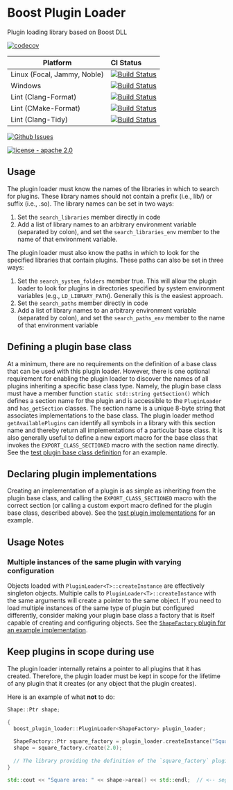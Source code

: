 # Boost Plugin Loader
Plugin loading library based on Boost DLL

[![codecov](https://codecov.io/gh/tesseract-robotics/boost_plugin_loader/branch/main/graph/badge.svg?token=rTx5ziwNlg)](https://codecov.io/gh/tesseract-robotics/boost_plugin_loader)

Platform                    | CI Status
----------------------------|:---------
Linux (Focal, Jammy, Noble) | [![Build Status](https://github.com/tesseract-robotics/boost_plugin_loader/actions/workflows/ubuntu.yml/badge.svg)](https://github.com/tesseract-robotics/boost_plugin_loader/actions/workflows/ubuntu.yml)
Windows                     | [![Build Status](https://github.com/tesseract-robotics/boost_plugin_loader/actions/workflows/windows_2019.yml/badge.svg)](https://github.com/tesseract-robotics/boost_plugin_loader/actions/workflows/windows_2019.yml)
Lint  (Clang-Format)        | [![Build Status](https://github.com/tesseract-robotics/boost_plugin_loader/actions/workflows/clang_format.yml/badge.svg)](https://github.com/tesseract-robotics/boost_plugin_loader/actions/workflows/clang_format.yml)
Lint  (CMake-Format)        | [![Build Status](https://github.com/tesseract-robotics/boost_plugin_loader/actions/workflows/cmake_format.yml/badge.svg)](https://github.com/tesseract-robotics/boost_plugin_loader/actions/workflows/cmake_format.yml)
Lint  (Clang-Tidy)          | [![Build Status](https://github.com/tesseract-robotics/boost_plugin_loader/actions/workflows/ubuntu.yml/badge.svg)](https://github.com/tesseract-robotics/boost_plugin_loader/actions/workflows/ubuntu.yml)

[![Github Issues](https://img.shields.io/github/issues/tesseract-robotics/boost_plugin_loader.svg)](http://github.com/tesseract-robotics/boost_plugin_loader/issues)

[![license - apache 2.0](https://img.shields.io/:license-Apache%202.0-yellowgreen.svg)](https://opensource.org/licenses/Apache-2.0)

## Usage
The plugin loader must know the names of the libraries in which to search for plugins.
These library names should not contain a prefix (i.e., lib/) or suffix (i.e., .so).
The library names can be set in two ways:
1. Set the `search_libraries` member directly in code
1. Add a list of library names to an arbitrary environment variable (separated by colon), and set the `search_libraries_env` member to the name of that environment variable.

The plugin loader must also know the paths in which to look for the specified libraries that contain plugins.
These paths can also be set in three ways:
1. Set the `search_system_folders` member true. This will allow the plugin loader to look for plugins in directories specified by system environment variables (e.g., `LD_LIBRARY_PATH`).
Generally this is the easiest approach.
1. Set the `search_paths` member directly in code
1. Add a list of library names to an arbitrary environment variable (separated by colon), and set the `search_paths_env` member to the name of that environment variable

## Defining a plugin base class
At a minimum, there are no requirements on the definition of a base class that can be used with this plugin loader.
However, there is one optional requirement for enabling the plugin loader to discover the names of all plugins inheriting a specific base class type.
Namely, the plugin base class must have a member function `static std::string getSection()` which defines a section name for the plugin and is accessible to the `PluginLoader` and `has_getSection` classes.
The section name is a unique 8-byte string that associates implementations to the base class.
The plugin loader method `getAvailablePlugins` can identify all symbols in a library with this section name and thereby return all implementations of a particular base class.
It is also generally useful to define a new export macro for the base class that invokes the `EXPORT_CLASS_SECTIONED` macro with the section name directly.
See the [test plugin base class definition](examples/plugin.h) for an example.

## Declaring plugin implementations
Creating an implementation of a plugin is as simple as inheriting from the plugin base class, and calling the `EXPORT_CLASS_SECTIONED` macro with the correct section
(or calling a custom export macro defined for the plugin base class, described above). See the [test plugin implementations](examples/plugin_impl.cpp) for an example.

## Usage Notes

### Multiple instances of the same plugin with varying configuration

Objects loaded with `PluginLoader<T>::createInstance` are effectively singleton objects.
Multiple calls to `PluginLoader<T>::createInstance` with the same arguments will create a pointer to the same object.
If you need to load multiple instances of the same type of plugin but configured differently, consider making your plugin base class a factory that is itself capable of creating and configuring objects.
See the [`ShapeFactory` plugin for an example implementation](examples/shape/shape.h).

## Keep plugins in scope during use

The plugin loader internally retains a pointer to all plugins that it has created.
Therefore, the plugin loader must be kept in scope for the lifetime of any plugin that it creates (or any object that the plugin creates).

Here is an example of what **not** to do:

```c++
Shape::Ptr shape;

{
  boost_plugin_loader::PluginLoader<ShapeFactory> plugin_loader;
  
  ShapeFactory::Ptr square_factory = plugin_loader.createInstance("Square");
  shape = square_factory.create(2.0);
  
  // The library providing the definition of the `square_factory` plugin and `shape` objects is unloaded here when `plugin_looader` goes out of scope
}

std::cout << "Square area: " << shape->area() << std::endl;  // <-- segfault because the library providing plugin factory (and the object generated by it) was unloaded when `plugin_loader` went out of scope
```
